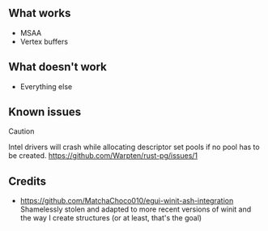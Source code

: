 ## What works

- MSAA
- Vertex buffers

## What doesn't work

- Everything else

## Known issues

> [!CAUTION]
> Intel drivers will crash while allocating descriptor set pools if no pool has to be created.
> https://github.com/Warpten/rust-pg/issues/1

## Credits

- https://github.com/MatchaChoco010/egui-winit-ash-integration
  Shamelessly stolen and adapted to more recent versions of winit and the way I create structures (or at least, that's the goal)
